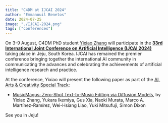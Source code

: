 ```yaml
---
title: "C4DM at IJCAI 2024"
author: "Emmanouil Benetos"
date: 2024-07-25
image: "./IJCAI-2024.png"
tags: ["conferences"]
---
```


On 3-9 August, C4DM PhD student [Yixiao Zhang](https://ldzhangyx.github.io/) will participate in the <b>[33rd International Joint Conference on Artificial Intelligence (IJCAI 2024)](https://ijcai24.org/)</b> taking place in Jeju, South Korea. IJCAI has remained the premier conference bringing together the international AI community in communicating the advances and celebrating the achievements of artificial intelligence research and practice.

At the conference, Yixiao will present the following paper as part of the [AI, Arts & Creativity Special Track](https://ijcai24.org/ai-arts-creativity-special-track-accepted-papers/):

* [MusicMagus: Zero-Shot Text-to-Music Editing via Diffusion Models](https://arxiv.org/abs/2402.06178), by Yixiao Zhang, Yukara Ikemiya, Gus Xia, Naoki Murata, Marco A. Martínez-Ramírez, Wei-Hsiang Liao, Yuki Mitsufuji, Simon Dixon

See you in Jeju!

